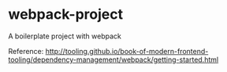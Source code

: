 # webpack-project
A boilerplate project with webpack


Reference:
http://tooling.github.io/book-of-modern-frontend-tooling/dependency-management/webpack/getting-started.html